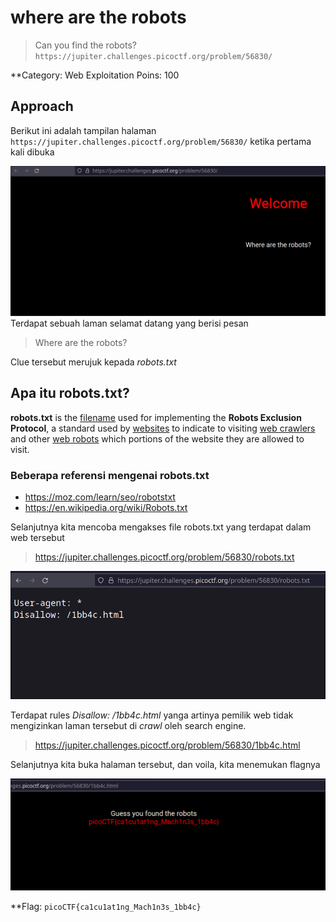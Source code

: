 # where are the robots

>Can you find the robots? `https://jupiter.challenges.picoctf.org/problem/56830/`

**Category: Web Exploitation
Poins: 100

## Approach

Berikut ini adalah tampilan halaman ``https://jupiter.challenges.picoctf.org/problem/56830/`` ketika pertama kali dibuka

![approach](docs/approach.png)
Terdapat sebuah laman selamat datang yang berisi pesan
>Where are the robots?

Clue tersebut merujuk kepada *robots.txt*

## Apa itu robots.txt?

**robots.txt** is the [filename](https://en.wikipedia.org/wiki/Filename "Filename") used for implementing the **Robots Exclusion Protocol**, a standard used by [websites](https://en.wikipedia.org/wiki/Website "Website") to indicate to visiting [web crawlers](https://en.wikipedia.org/wiki/Web_crawler "Web crawler") and other [web robots](https://en.wikipedia.org/wiki/Internet_bot "Internet bot") which portions of the website they are allowed to visit.

### Beberapa referensi mengenai robots.txt

- https://moz.com/learn/seo/robotstxt
- https://en.wikipedia.org/wiki/Robots.txt

Selanjutnya kita mencoba mengakses file robots.txt yang terdapat dalam web tersebut

> https://jupiter.challenges.picoctf.org/problem/56830/robots.txt


![robots.txt](docs/robots.png)

Terdapat rules *Disallow: /1bb4c.html* 
yanga artinya pemilik web tidak mengizinkan laman tersebut di *crawl* oleh search engine.

> https://jupiter.challenges.picoctf.org/problem/56830/1bb4c.html

Selanjutnya kita buka halaman tersebut, dan voila, kita menemukan flagnya

![flag](docs/flag.png)

**Flag: `picoCTF{ca1cu1at1ng_Mach1n3s_1bb4c}`
